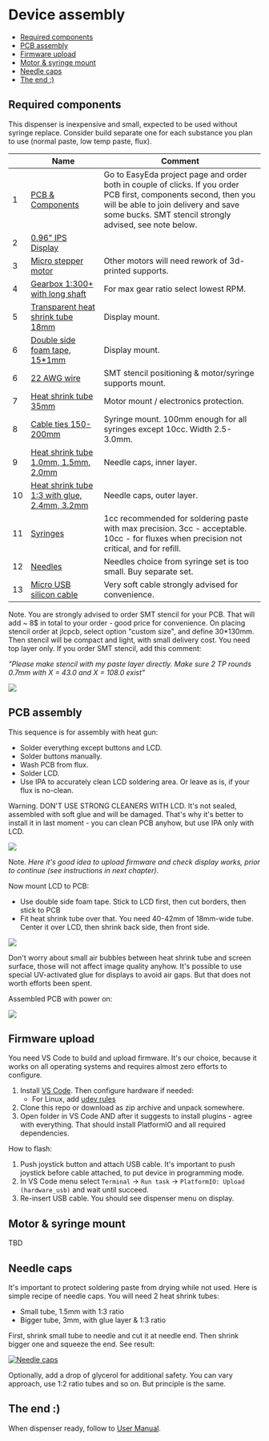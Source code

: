 Device assembly <!-- omit in toc -->
===============

- [Required components](#required-components)
- [PCB assembly](#pcb-assembly)
- [Firmware upload](#firmware-upload)
- [Motor &amp; syringe mount](#motor-amp-syringe-mount)
- [Needle caps](#needle-caps)
- [The end :)](#the-end)


## Required components

This dispenser is inexpensive and small, expected to be used without syringe replace. Consider build separate one for each substance you plan to use (normal
paste, low temp paste, flux).

&nbsp; | Name | Comment
-----|-------------|--------
1 | [PCB & Components](https://easyeda.com/puzrin/dispenser) | Go to EasyEda project page and order both in couple of clicks. If you order PCB first, components second, then you will be able to join delivery and save some bucks. SMT stencil strongly advised, see note below.
2 | [0.96" IPS Display](https://www.aliexpress.com/item/32861823719.html) |
3 | [Micro stepper motor](https://www.aliexpress.com/item/32979960185.html) | Other motors will need rework of 3d-printed supports.
4 | [Gearbox 1:300+ with long shaft](https://www.aliexpress.com/item/32987637967.html) | For max gear ratio select lowest RPM.
5 | [Transparent heat shrink tube 18mm](https://www.aliexpress.com/item/32791427710.html) | Display mount.
6 | [Double side foam tape, 15*1mm](https://www.aliexpress.com/item/33050888785.html) | Display mount.
6 | [22 AWG wire](https://www.aliexpress.com/item/32854919883.html) | SMT stencil positioning & motor/syringe supports mount.
7 | [Heat shrink tube 35mm](https://www.aliexpress.com/item/32791427710.html) | Motor mount / electronics protection.
8 | [Cable ties 150-200mm](https://www.aliexpress.com/item/32807062474.html) | Syringe mount. 100mm enough for all syringes except 10cc. Width 2.5-3.0mm.
9 | [Heat shrink tube 1.0mm, 1.5mm, 2.0mm](https://www.aliexpress.com/item/32859645890.html) | Needle caps, inner layer.
10 | [Heat shrink tube 1:3 with glue, 2.4mm, 3.2mm](https://www.aliexpress.com/item/32859645890.html) | Needle caps, outer layer.
11 | [Syringes](https://www.aliexpress.com/item/32920861566.html) | 1cc recommended for soldering paste with max precision. 3cc - acceptable. 10cc - for fluxes when precision not critical, and for refill.
12 | [Needles](https://www.aliexpress.com/item/32256297497.html) | Needles choice from syringe set is too small. Buy separate set.
13 | [Micro USB silicon cable](https://www.aliexpress.com/item/32858516897.html) | Very soft cable strongly advised for convenience.

Note. You are strongly advised to order SMT stencil for your PCB. That will
add ~ 8$ in total to your order - good price for convenience. On placing stencil
order at jlcpcb, select option "custom size", and define 30*130mm. Then stencil
will be compact and light, with small delivery cost. You need top layer only. If
you order SMT stencil, add this comment:

_"Please make stencil with my paste layer directly. Make sure 2 TP rounds 0.7mm
with X = 43.0 and X = 108.0 exist"_

![](images/smt_stencil_holes.png)


## PCB assembly

This sequence is for assembly with heat gun:

- Solder everything except buttons and LCD.
- Solder buttons manually.
- Wash PCB from flux.
- Solder LCD.
- Use IPA to accurately clean LCD soldering area. Or leave as is, if
  your flux is no-clean.

Warning. DON'T USE STRONG CLEANERS WITH LCD. It's not sealed, assembled with
soft glue and will be damaged. That's why it's better to install it in last
moment - you can clean PCB anyhow, but use IPA only with LCD.

![](images/dispenser_pcb_soldered.jpg)

Note. _Here it's good idea to upload firmware and check display works, prior to
continue (see instructions in next chapter)_.

Now mount LCD to PCB:

- Use double side foam tape. Stick to LCD first, then cut borders, then stick
  to PCB
- Fit heat shrink tube over that. You need 40-42mm of 18mm-wide tube. Center it
  over LCD, then shrink back side, then front side.

![](images/dispenser_lcd_mount.jpg)

Don't worry about small air bubbles between heat shrink tube and screen surface,
those will not affect image quality anyhow. It's possible to use special
UV-activated glue for displays to avoid air gaps. But that does not worth
efforts been spent.

Assembled PCB with power on:

![](images/dispenser_pcb_powered.jpg)


## Firmware upload

You need VS Code to build and upload firmware. It's our choice, because
it works on all operating systems and requires almost zero efforts to configure.

1. Install [VS Code](https://code.visualstudio.com/). Then configure hardware if
   needed:
   - For Linux, add [udev rules](http://docs.platformio.org/en/latest/installation.html#troubleshooting)
2. Clone this repo or download as zip archive and unpack somewhere.
3. Open folder in VS Code AND after it suggests to install plugins - agree
   with everything. That should install PlatformIO and all required dependencies.

How to flash:

1. Push joystick button and attach USB cable. It's important to push joystick
   before cable attached, to put device in programming mode.
2. In VS Code menu select `Terminal` -> `Run task` -> `PlatformIO: Upload (hardware_usb)`
   and wait until succeed.
3. Re-insert USB cable. You should see dispenser menu on display.


## Motor & syringe mount

TBD


## Needle caps

It's important to protect soldering paste from drying while not used. Here is
simple recipe of needle caps. You will need 2 heat shrink tubes:

- Small tube, 1.5mm with 1:3 ratio
- Bigger tube, 3mm, with glue layer & 1:3 ratio

First, shrink small tube to needle and cut it at needle end. Then shrink bigger
one and squeeze the end. See result:

[![Needle caps](images/needle_caps.jpg)](images/needle_caps.jpg)

Optionally, add a drop of glycerol for additional safety. You can vary approach,
use 1:2 ratio tubes and so on. But principle is the same.


## The end :)

When dispenser ready, follow to [User Manual](./manual.md).
